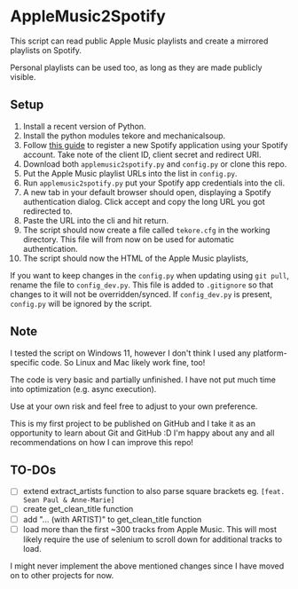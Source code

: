 # AppleMusic2Spotify

This script can read public Apple Music playlists and create a mirrored playlists on Spotify.

Personal playlists can be used too, as long as they are made publicly visible.

## Setup

1. Install a recent version of Python.
2. Install the python modules tekore and mechanicalsoup.
3. Follow [this guide](https://developer.spotify.com/documentation/web-api/concepts/apps) to register a new Spotify
   application using your Spotify account. Take note of the client ID, client secret and redirect URI.
4. Download both `applemusic2spotify.py` and `config.py` or clone this repo.
5. Put the Apple Music playlist URLs into the list in `config.py`.
6. Run `applemusic2spotify.py` put your Spotify app credentials into the cli.
7. A new tab in your default browser should open, displaying a Spotify authentication dialog. Click accept and copy the
   long URL you got redirected to.
8. Paste the URL into the cli and hit return.
9. The script should now create a file called `tekore.cfg` in the working directory. This file will from now on be used
   for automatic authentication.
10. The script should now the HTML of the Apple Music playlists,

If you want to keep changes in the `config.py` when updating using `git pull`, rename the file to `config_dev.py`. This
file is added to `.gitignore` so that changes to it will not be overridden/synced.
If `config_dev.py` is present, `config.py` will be ignored by the script.

## Note

I tested the script on Windows 11, however I don't think I used any platform-specific code. So Linux and Mac likely work
fine, too!

The code is very basic and partially unfinished. I have not put much time into optimization (e.g. async execution).

Use at your own risk and feel free to adjust to your own preference.

This is my first project to be published on GitHub and I take it as an opportunity to learn about Git and GitHub :D
I'm happy about any and all recommendations on how I can improve this repo!

## TO-DOs

- [ ] extend extract_artists function to also parse square brackets eg. `[feat. Sean Paul & Anne-Marie]`
- [ ] create get_clean_title function
- [ ] add "... (with ARTIST)" to get_clean_title function
- [ ] load more than the first ~300 tracks from Apple Music. This will most likely require the use of selenium to scroll down for additional tracks to load.

I might never implement the above mentioned changes since I have moved on to other projects for now.
